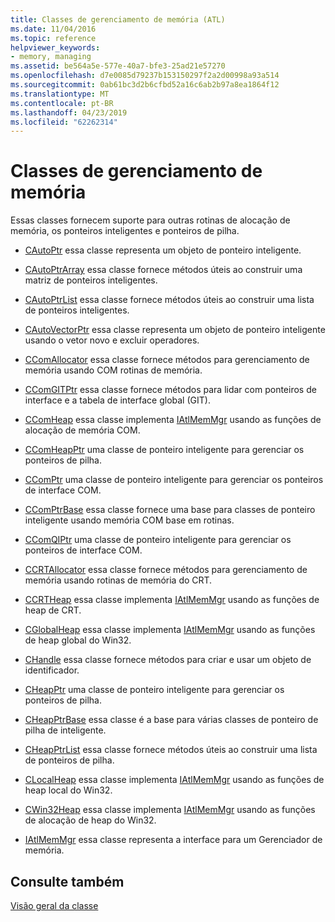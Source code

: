 ```yaml
---
title: Classes de gerenciamento de memória (ATL)
ms.date: 11/04/2016
ms.topic: reference
helpviewer_keywords:
- memory, managing
ms.assetid: be564a5e-577e-40a7-bfe3-25ad21e57270
ms.openlocfilehash: d7e0085d79237b153150297f2a2d00998a93a514
ms.sourcegitcommit: 0ab61bc3d2b6cfbd52a16c6ab2b97a8ea1864f12
ms.translationtype: MT
ms.contentlocale: pt-BR
ms.lasthandoff: 04/23/2019
ms.locfileid: "62262314"
---
```

# <a name="memory-management-classes"></a>Classes de gerenciamento de memória

Essas classes fornecem suporte para outras rotinas de alocação de memória, os ponteiros inteligentes e ponteiros de pilha.

- [CAutoPtr](../atl/reference/cautoptr-class.md) essa classe representa um objeto de ponteiro inteligente.

- [CAutoPtrArray](../atl/reference/cautoptrarray-class.md) essa classe fornece métodos úteis ao construir uma matriz de ponteiros inteligentes.

- [CAutoPtrList](../atl/reference/cautoptrlist-class.md) essa classe fornece métodos úteis ao construir uma lista de ponteiros inteligentes.

- [CAutoVectorPtr](../atl/reference/cautovectorptr-class.md) essa classe representa um objeto de ponteiro inteligente usando o vetor novo e excluir operadores.

- [CComAllocator](../atl/reference/ccomallocator-class.md) essa classe fornece métodos para gerenciamento de memória usando COM rotinas de memória.

- [CComGITPtr](../atl/reference/ccomgitptr-class.md) essa classe fornece métodos para lidar com ponteiros de interface e a tabela de interface global (GIT).

- [CComHeap](../atl/reference/ccomheap-class.md) essa classe implementa [IAtlMemMgr](../atl/reference/iatlmemmgr-class.md) usando as funções de alocação de memória COM.

- [CComHeapPtr](../atl/reference/ccomheapptr-class.md) uma classe de ponteiro inteligente para gerenciar os ponteiros de pilha.

- [CComPtr](../atl/reference/ccomptr-class.md) uma classe de ponteiro inteligente para gerenciar os ponteiros de interface COM.

- [CComPtrBase](../atl/reference/ccomptrbase-class.md) essa classe fornece uma base para classes de ponteiro inteligente usando memória COM base em rotinas.

- [CComQIPtr](../atl/reference/ccomqiptr-class.md) uma classe de ponteiro inteligente para gerenciar os ponteiros de interface COM.

- [CCRTAllocator](../atl/reference/ccrtallocator-class.md) essa classe fornece métodos para gerenciamento de memória usando rotinas de memória do CRT.

- [CCRTHeap](../atl/reference/ccrtheap-class.md) essa classe implementa [IAtlMemMgr](../atl/reference/iatlmemmgr-class.md) usando as funções de heap de CRT.

- [CGlobalHeap](../atl/reference/cglobalheap-class.md) essa classe implementa [IAtlMemMgr](../atl/reference/iatlmemmgr-class.md) usando as funções de heap global do Win32.

- [CHandle](../atl/reference/chandle-class.md) essa classe fornece métodos para criar e usar um objeto de identificador.

- [CHeapPtr](../atl/reference/cheapptr-class.md) uma classe de ponteiro inteligente para gerenciar os ponteiros de pilha.

- [CHeapPtrBase](../atl/reference/cheapptrbase-class.md) essa classe é a base para várias classes de ponteiro de pilha de inteligente.

- [CHeapPtrList](../atl/reference/cheapptrlist-class.md) essa classe fornece métodos úteis ao construir uma lista de ponteiros de pilha.

- [CLocalHeap](../atl/reference/clocalheap-class.md) essa classe implementa [IAtlMemMgr](../atl/reference/iatlmemmgr-class.md) usando as funções de heap local do Win32.

- [CWin32Heap](../atl/reference/cwin32heap-class.md) essa classe implementa [IAtlMemMgr](../atl/reference/iatlmemmgr-class.md) usando as funções de alocação de heap do Win32.

- [IAtlMemMgr](../atl/reference/iatlmemmgr-class.md) essa classe representa a interface para um Gerenciador de memória.

## <a name="see-also"></a>Consulte também

[Visão geral da classe](../atl/atl-class-overview.md)
